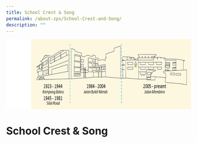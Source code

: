 ```yaml
---
title: School Crest & Song
permalink: /about-zps/School-Crest-and-Song/
description: ""
---
```

![](/images/AboutZPSSubpage.jpg)

School Crest & Song
===================